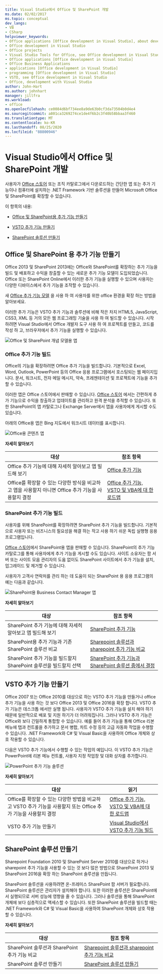 ```yaml
---
title: Visual Studio에서 Office 및 SharePoint 개발
ms.date: 02/02/2017
ms.topic: conceptual
dev_langs:
- VB
- CSharp
helpviewer_keywords:
- Office applications [Office development in Visual Studio], about developing applications
- Office development in Visual Studio
- Office projects
- Visual Studio Tools for Office, see Office development in Visual Studio
- Office applications [Office development in Visual Studio]
- Office Business Applications
- applications [Office development in Visual Studio]
- programming [Office development in Visual Studio]
- VSTO, see Office development in Visual Studio
- Office, development with Visual Studio
author: John-Hart
ms.author: johnhart
manager: jillfra
ms.workload:
- office
ms.openlocfilehash: ce0084d6bf734ee8a9de63b0cf3da73504b0d4e4
ms.sourcegitcommit: a801ca3269274ce1de4f6b2c3f40b58bbaa3f460
ms.translationtype: MT
ms.contentlocale: ko-KR
ms.lasthandoff: 08/25/2020
ms.locfileid: "88800946"
---
```

# <a name="office-and-sharepoint-development-in-visual-studio"></a>Visual Studio에서 Office 및 SharePoint 개발
  사용자가 [Office 스토어](https://store.office.com/) 또는 조직 카탈로그에서 다운로드하는 간단한 앱 또는 추가 기능이나 컴퓨터에 설치하는 .NET Framework 기반 솔루션을 만들어 Microsoft Office 및 SharePoint를 확장할 수 있습니다.

 이 항목의 내용:

- [Office 및 SharePoint용 추가 기능 만들기](#Apps)

- [VSTO 추가 기능 만들기](#Add-ins)

- [SharePoint 솔루션 만들기](#Solutions)

## <a name="create-add-ins-for-office-and-sharepoint"></a><a name="Apps"></a> Office 및 SharePoint 용 추가 기능 만들기
 Office 2013 및 SharePoint 2013에는 Office와 SharePoint를 확장하는 추가 기능을 빌드 및 배포하고 수익을 창출할 수 있는 새로운 추가 기능 모델이 도입되었습니다.  Office 또는 SharePoint Online에서 이러한 추가 기능을 실행할 수 있으며 사용자는 다양한 디바이스에서 추가 기능을 조작할 수 있습니다.

 새 [Office 추가 기능 모델](/office/dev/add-ins/overview/office-add-ins) 을 사용 하 여 사용자를 위한 office 환경을 확장 하는 방법을 알아보세요.

 이러한 추가 기능은 VSTO 추가 기능과 솔루션에 비해 작은 차지 HTML5, JavaScript, CSS3, XML 등 거의 모든 웹 프로그래밍 기술을 사용 하 여 빌드할 수 있습니다.  시작 하려면 Visual Studio에서 Office 개발자 도구 사용 하 여 프로젝트를 만들고, 코드를 작성 하 고, 브라우저에서 추가 기능을 실행할 수 있습니다.

 ![Office 및 SharePoint 개념 모델용 앱](../vsto/media/officeandsharepointapps2015.png "Office 및 SharePoint 개념 모델용 앱")

### <a name="build-an-office-add-in"></a>Office 추가 기능 빌드
 Office의 기능을 확장하려면 Office 추가 기능을 빌드합니다. 기본적으로 Excel, Word, Outlook, PowerPoint 등의 Office 응용 프로그램에서 호스팅되는 웹 페이지입니다. 문서, 워크시트, 전자 메일 메시지, 약속, 프레젠테이션 및 프로젝트에 기능을 추가할 수 있습니다.

 이러한 앱은 Office 스토어에서 판매할 수 있습니다.  [Office 스토어](https://store.office.com/) 에서는 간편하게 추가 기능으로 수익을 창출하고 업데이트를 관리하고 원격 분석을 추적할 수 있습니다. 또한 SharePoint의 앱 카탈로그나 Exchange Server에서 앱을 사용자에게 게시할 수도 있습니다.

 아래의 Office용 앱은 Bing 지도에서 워크시트 데이터를 표시합니다.

 ![Office용 콘텐츠 앱](../vsto/media/appforoffice.png "Office용 콘텐츠 앱")

 **자세히 알아보기**

|대상|참조 항목|
|--------|---------|
|Office 추가 기능에 대해 자세히 알아보고 앱 빌드해 보기|[Office 추가 기능](/office/dev/add-ins/publish/publish)|
|Office를 확장할 수 있는 다양한 방식을 비교하고 앱을 사용할지 아니면 Office 추가 기능을 사용할지 결정|[Office 추가 기능, VSTO 및 VBA에 대 한 로드맵](https://blogs.msdn.microsoft.com/officeapps/2013/06/18/roadmap-for-apps-for-office-vsto-and-vba/)|

### <a name="build-a-sharepoint-add-in"></a>SharePoint 추가 기능 빌드
 사용자를 위해 SharePoint를 확장하려면 SharePoint 추가 기능을 빌드합니다. 기본적으로 사용자 또는 비즈니스의 필요성을 해결 하는 작고 사용 하기 쉬운 독립 실행형 응용 프로그램입니다.

 [Office 스토어](https://store.office.com/)에서 SharePoint용 앱을 판매할 수 있습니다. SharePoint의 추가 기능 카탈로그를 통해 사용자에게 추가 기능을 게시할 수도 있습니다.  사이트 소유자는 팜 서버 또는 사이트 모음 관리자의 도움 없이도 SharePoint 사이트에서 추가 기능을 설치, 업그레이드 및 제거할 수 있습니다.

 사용자가 고객사 연락처를 관리 하는 데 도움이 되는 SharePoint 용 응용 프로그램의 예는 다음과 같습니다.

 ![SharePoint용 Business Contact Manager 앱](../vsto/media/appforsharepoint.png "SharePoint용 Business Contact Manager 앱")

 **자세히 알아보기**

|대상|참조 항목|
|--------|---------|
|SharePoint 추가 기능에 대해 자세히 알아보고 앱 빌드해 보기|[SharePoint 추가 기능](/sharepoint/dev/sp-add-ins/sharepoint-add-ins)|
|SharePoint용 추가 기능과 기존 SharePoint 솔루션 비교|[Sharepoint 솔루션과 sharepoint 추가 기능 비교](/sharepoint/dev/general-development/sharepoint-server-application-lifecycle-management)|
|SharePoint 추가 기능을 빌드할지 SharePoint 솔루션을 빌드할지 선택|[SharePoint 추가 기능과 SharePoint 솔루션 중에서 결정](/sharepoint/dev/general-development/sharepoint-server-application-lifecycle-management)|

## <a name="create-a-vsto-add-in"></a><a name="Add-ins"></a> VSTO 추가 기능 만들기
 Office 2007 또는 Office 2010를 대상으로 하는 VSTO 추가 기능을 만들거나 office 추가 기능을 사용 하는 것 보다 Office 2013 및 Office 2016을 확장 합니다. VSTO 추가 기능은 데스크톱 에서만 실행 됩니다. 사용자가 VSTO 추가 기능을 설치 해야 하기 때문에 일반적으로 배포 및 지원 하기가 더 어려워집니다.  그러나 VSTO 추가 기능은 Office와 보다 긴밀하게 통합할 수 있습니다. 예를 들어 추가 기능을 통해 Office 리본 메뉴에 탭과 컨트롤을 추가하고 문서 병합, 차트 수정 등의 고급 자동화 작업을 수행할 수 있습니다. .NET Framework와 C# 및 Visual Basic을 사용하여 Office 개체와 상호 작용할 수 있습니다.

 다음은 VSTO 추가 기능에서 수행할 수 있는 작업의 예입니다. 이 VSTO 추가 기능은 PowerPoint에 리본 메뉴 컨트롤, 사용자 지정 작업창 및 대화 상자를 추가합니다.

 ![PowerPoint 추가 기능 솔루션](../vsto/media/powerpointaddin.png "PowerPoint 추가 기능 솔루션")

 **자세히 알아보기**

|대상|읽기|
|--------|----------|
|Office를 확장할 수 있는 다양한 방법을 비교하고 VSTO 추가 기능을 사용할지 또는 Office 추가 기능을 사용할지 결정|[Office 추가 기능, VSTO 및 VBA에 대 한 로드맵](https://blogs.msdn.microsoft.com/officeapps/2013/06/18/roadmap-for-apps-for-office-vsto-and-vba/)|
|VSTO 추가 기능 만들기|[Visual Studio에서 VSTO 추가 기능 빌드](create-vsto-add-ins-for-office-by-using-visual-studio.md)|

## <a name="create-a-sharepoint-solution"></a><a name="Solutions"></a> SharePoint 솔루션 만들기
 Sharepoint Foundation 2010 및 SharePoint Server 2010를 대상으로 하거나 sharepoint 추가 기능을 사용할 수 있는 것 보다 많은 방법으로 SharePoint 2013 및 SharePoint 2016을 확장 하는 SharePoint 솔루션을 만듭니다.

 SharePoint 솔루션을 사용하려면 온-프레미스 SharePoint 팜 서버가 필요합니다. SharePoint 솔루션은 관리자가 설치해야 합니다. 또한 이러한 솔루션은 SharePoint에서 실행되므로 서버 성능에 영향을 줄 수 있습니다. 그러나 솔루션을 통해 SharePoint 개체에 보다 심층적으로 액세스할 수 있습니다. 또한 SharePoint 솔루션을 빌드할 때는 .NET Framework와 C# 및 Visual Basic을 사용하여 SharePoint 개체와 상호 작용할 수 있습니다.

 **자세히 알아보기**

|대상|참조 항목|
|--------|---------|
|SharePoint 솔루션과 SharePoint 추가 기능 비교|[Sharepoint 솔루션과 sharepoint 추가 기능 비교](/sharepoint/dev/general-development/sharepoint-server-application-lifecycle-management)|
|SharePoint 솔루션 만들기|[SharePoint 솔루션 만들기](../sharepoint/create-sharepoint-solutions.md)|
